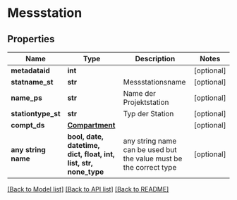 # Messstation


## Properties
Name | Type | Description | Notes
------------ | ------------- | ------------- | -------------
**metadataid** | **int** |  | [optional] 
**statname_st** | **str** | Messstationsname | [optional] 
**name_ps** | **str** | Name der Projektstation | [optional] 
**stationtype_st** | **str** | Typ der Station | [optional] 
**compt_ds** | [**Compartment**](Compartment.md) |  | [optional] 
**any string name** | **bool, date, datetime, dict, float, int, list, str, none_type** | any string name can be used but the value must be the correct type | [optional]

[[Back to Model list]](../README.md#documentation-for-models) [[Back to API list]](../README.md#documentation-for-api-endpoints) [[Back to README]](../README.md)


